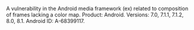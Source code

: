 A vulnerability in the Android media framework (ex) related to composition of frames lacking a color map. Product: Android. Versions: 7.0, 7.1.1, 7.1.2, 8.0, 8.1. Android ID: A-68399117.